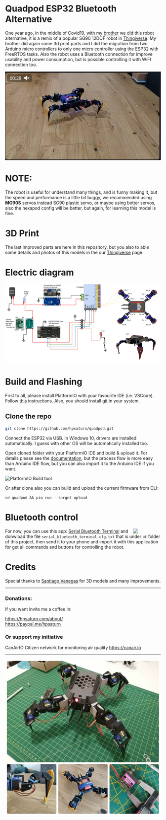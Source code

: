 # Quadpod ESP32 Bluetooth Alternative

One year ago, in the middle of Covid19, with my [brother](https://www.youtube.com/user/svporion/featured) we did this robot alternative, it is a remix of a popular SG90 12DOF robot in [Thingiverse](https://www.thingiverse.com/thing:3122758). My brother did again some 3d print parts and I did the migration from two Arduino micro controllers to only one micro controller using the ESP32 with FreeRTOS tasks. Also the robot uses a Bluetooth connection for improve usability and power consumption, but is possible controlling it with WiFI connection too.

<a href="https://youtu.be/UDZQokIno-8" target="_blank"><img src="images/thumbnail_video.jpg"></a>

# NOTE:

The robot is useful for understand many things, and is funny making it, but the speed and performance is a little bit buggy, we recommended using **MG90S** servos instead SG90 plastic servo, or maybe using better servos, also the hexapod config will be better, but again, for learning this model is fine.

# 3D Print

The last improved parts are here in this repository, but you also to able some details and photos of this models in the our [Thingiverse](https://www.thingiverse.com/thing:4644707) page.


# Electric diagram

<img src="images/electric_diagram.jpg">

# Build and Flashing

First to all, please install PlatformIO with your favourite IDE (i.e. VSCode). Follow [this](https://platformio.org/platformio-ide) instructions. Also, you should install [git](http://git-scm.com/) in your system.

## Clone the repo

```sh
git clone https://github.com/hpsaturn/quadpod.git
```

Connect the ESP32 via USB. In Windows 10, drivers are installed automatically. I guess with other OS will be automatically installed too.

Open cloned folder with your PlatformIO IDE and build & upload it. For details please see the [documentation](https://docs.platformio.org/en/latest/integration/ide/vscode.html#quick-start), but the process flow is more easy than Arduino IDE flow, but you can also import it to the Arduino IDE if you want.

![PlatformIO Build tool](https://docs.platformio.org/en/latest/_images/platformio-ide-vscode-toolbar.png)

Or after clone also you can build and upload the current firmware from CLI:

```shell
cd quadpod && pio run --target upload
```

# Bluetooth control

<img align="right" width="90" src="images/bt_serial_control.jpg">


For now, you can use this app: [Serial Bluetooth Terminal](https://play.google.com/store/apps/details?id=de.kai_morich.serial_bluetooth_terminal) and donwload the file `serial_bluetooth_terminal.cfg.txt` that is under `bt` folder of this project, then send it to your phone and import it with this application for get all commands and buttons for controlling the robot.


# Credits

Special thanks to [Santiago Vanegas](https://www.thingiverse.com/alfazoom/designs) for 3D models and many improvements.

---

### Donations:

If you want invite me a coffee in:  

https://hpsaturn.com/about/  
https://paypal.me/hpsaturn

### Or support my initiative

CanAirIO Citizen network for monitoring air quality https://canair.io

---

<img src="images/collage00.jpg">
